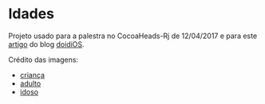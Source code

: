# Idades
Projeto usado para a palestra no CocoaHeads-Rj de 12/04/2017 e para este [artigo](http://www.doidios.com/arquitetura-mvvm/) do blog [doidiOS](www.doidios.com).
 
Crédito das imagens:
- [criança](https://br.pinterest.com/pin/530298924852275523/)
- [adulto](https://heartofashepherd.com/2014/09/22/proverbs-227-8-dont-do-it-an-ancient-warning-against-debt/)
- [idoso](http://suburbanmisfitmom.com/old-people-stop-moving-to-florida/)

